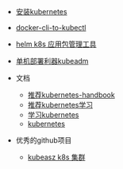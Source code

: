 - [安装kubernetes](/develop/cloud/kubernetes/k8s-for-docker-desktop/README.md)
- [docker-cli-to-kubectl](/develop/cloud/kubernetes/wiki/docker-cli-to-kubectl.md)
- [helm k8s 应用包管理工具](/develop/cloud/kubernetes/wiki/helm/helm)
- [单机部署利器kubeadm](/develop/cloud/kubernetes/wiki/kubeadm/kubeadm)
- 文档
  - [推荐kubernetes-handbook](https://jimmysong.io/kubernetes-handbook/concepts/concepts.html)
  - [推荐kubernetes学习](https://github.com/liguohua-bigdata/kubernets-learn)
  - [学习kubernetes](https://github.com/jolestar/kubernetes-complete-course)
  - [kubernetes](https://yeasy.gitbooks.io/docker_practice/kubernetes/)

- 优秀的github项目
  - [kubeasz k8s 集群](https://github.com/gjmzj/kubeasz)

